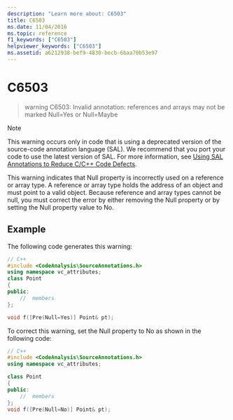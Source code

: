 ```yaml
---
description: "Learn more about: C6503"
title: C6503
ms.date: 11/04/2016
ms.topic: reference
f1_keywords: ["C6503"]
helpviewer_keywords: ["C6503"]
ms.assetid: a6212938-bef9-4830-becb-6baa70b53e97
---
```

# C6503

> warning C6503: Invalid annotation: references and arrays may not be marked Null=Yes or Null=Maybe

> [!NOTE]
> This warning occurs only in code that is using a deprecated version of the source-code annotation language (SAL). We recommend that you port your code to use the latest version of SAL. For more information, see [Using SAL Annotations to Reduce C/C++ Code Defects](../code-quality/using-sal-annotations-to-reduce-c-cpp-code-defects.md).

This warning indicates that Null property is incorrectly used on a reference or array type. A reference or array type holds the address of an object and must point to a valid object. Because reference and array types cannot be null, you must correct the error by either removing the Null property or by setting the Null property value to No.

## Example

The following code generates this warning:

```cpp
// C++
#include <CodeAnalysis\SourceAnnotations.h>
using namespace vc_attributes;
class Point
{
public:
    //  members
};

void f([Pre(Null=Yes)] Point& pt);
```

To correct this warning, set the Null property to No as shown in the following code:

```cpp
// C++
#include <CodeAnalysis\SourceAnnotations.h>
using namespace vc_attributes;

class Point
{
public:
    //  members
};
void f([Pre(Null=No)] Point& pt);
```
